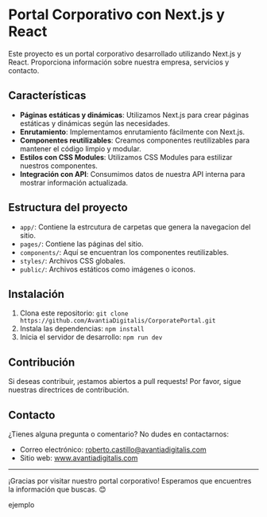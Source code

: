 # Portal Corporativo con Next.js y React

Este proyecto es un portal corporativo desarrollado utilizando Next.js y React. Proporciona información sobre nuestra empresa, servicios y contacto.

## Características

- **Páginas estáticas y dinámicas**: Utilizamos Next.js para crear páginas estáticas y dinámicas según las necesidades.
- **Enrutamiento**: Implementamos enrutamiento fácilmente con Next.js.
- **Componentes reutilizables**: Creamos componentes reutilizables para mantener el código limpio y modular.
- **Estilos con CSS Modules**: Utilizamos CSS Modules para estilizar nuestros componentes.
- **Integración con API**: Consumimos datos de nuestra API interna para mostrar información actualizada.

## Estructura del proyecto

- `app/`: Contiene la estrcutura de carpetas que genera la navegacion del sitio.
- `pages/`: Contiene las páginas del sitio.
- `components/`: Aquí se encuentran los componentes reutilizables.
- `styles/`: Archivos CSS globales.
- `public/`: Archivos estáticos como imágenes o iconos.

## Instalación

1. Clona este repositorio: `git clone https://github.com/AvantiaDigitalis/CorporatePortal.git`
2. Instala las dependencias: `npm install`
3. Inicia el servidor de desarrollo: `npm run dev`

## Contribución

Si deseas contribuir, ¡estamos abiertos a pull requests! Por favor, sigue nuestras directrices de contribución.

## Contacto

¿Tienes alguna pregunta o comentario? No dudes en contactarnos:

- Correo electrónico: roberto.castillo@avantiadigitalis.com
- Sitio web: www.avantiadigitalis.com

---

¡Gracias por visitar nuestro portal corporativo! Esperamos que encuentres la información que buscas. 😊

ejemplo